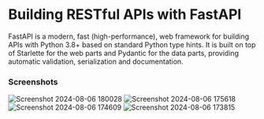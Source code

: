 # Building RESTful APIs with FastAPI
FastAPI is a modern, fast (high-performance), web framework for building APIs with Python 3.8+ based on standard Python type hints. It is built on top of Starlette for the web parts and Pydantic for the data parts, providing automatic validation, serialization and documentation.

### Screenshots
![Screenshot 2024-08-06 180028](https://github.com/user-attachments/assets/7178d13d-1900-42c1-9873-3f6005f43461)
![Screenshot 2024-08-06 175618](https://github.com/user-attachments/assets/407947fa-fb0d-4e98-b63a-2039d3efa6de)
![Screenshot 2024-08-06 174609](https://github.com/user-attachments/assets/e155b58f-5609-458f-b21d-136128281aa7)
![Screenshot 2024-08-06 173815](https://github.com/user-attachments/assets/8a843d1d-457f-4b4f-9c1e-1914b9c6a7a4)
